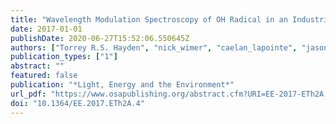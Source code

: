 ```yaml
---
title: "Wavelength Modulation Spectroscopy of OH Radical in an Industrial Flame"
date: 2017-01-01
publishDate: 2020-06-27T15:52:06.550645Z
authors: ["Torrey R.S. Hayden", "nick_wimer", "caelan_lapointe", "jason_christopher", "sid_nigam", "peter_hamlington", "Greg B. Rieker"]
publication_types: ["1"]
abstract: ""
featured: false
publication: "*Light, Energy and the Environment*"
url_pdf: "https://www.osapublishing.org/abstract.cfm?URI=EE-2017-ETh2A.4"
doi: "10.1364/EE.2017.ETh2A.4"
---
```


